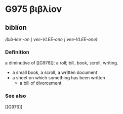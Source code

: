 # G975 βιβλίον

## biblíon

_(bib-lee'-on | vee-VLEE-one | vee-VLEE-one)_

### Definition

a diminutive of [[G976]]; a roll; bill, book, scroll, writing.

- a small book, a scroll, a written document
- a sheet on which something has been written
  - a bill of divorcement

### See also

[[G976]]

